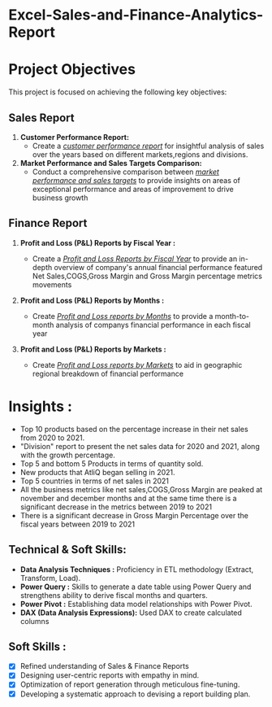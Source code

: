 # Excel-Sales-and-Finance-Analytics-Report
# Project Objectives

This project is focused on achieving the following key objectives:

## Sales Report

1. **Customer Performance Report:**
   - Create a _[customer performance report](https://github.com/GUDURUABHIRAM/Excel-Sales-and-Finance-Analytics-Report/blob/main/Customer%20Performance%20Report.pdf)_ for insightful analysis of sales over the years based on different markets,regions and divisions.
2. **Market Performance and Sales Targets Comparison:**
   - Conduct a comprehensive comparison between _[market performance and sales targets](https://github.com/GUDURUABHIRAM/Excel-Sales-and-Finance-Analytics-Report/blob/main/Market%20Performance%20Vs%20Target.pdf)_
 to provide insights on areas of exceptional performance and areas of improvement to drive business growth

## Finance Report

1. **Profit and Loss (P&L) Reports by Fiscal Year :**
   - Create a _[Profit and Loss Reports by Fiscal Year](https://github.com/GUDURUABHIRAM/Excel-Sales-and-Finance-Analytics-Report/blob/main/P%20%26%20L%20Statement%20By%20Fiscal%20Year.pdf)_ to provide an in-depth overview of company's annual financial performance featured Net Sales,COGS,Gross Margin and Gross Margin percentage metrics movements

2. **Profit and Loss (P&L) Reports by Months :**
   - Create _[Profit and Loss reports by Months](https://github.com/GUDURUABHIRAM/Excel-Sales-and-Finance-Analytics-Report/blob/main/P%20%26%20L%20Statement%20By%20Fiscal%20Month.pdf)_ to provide a month-to-month analysis of companys financial performance in each fiscal year

2. **Profit and Loss (P&L) Reports by Markets :**
   - Create _[Profit and Loss reports by Markets](https://github.com/GUDURUABHIRAM/Excel-Sales-and-Finance-Analytics-Report/blob/main/P%20%26%20L%20Statement%20By%20Markets.pdf)_
 to aid in geographic regional breakdown of financial performance
     
# Insights : 
   - Top 10 products based on the percentage increase in their net sales from 2020 to 2021.
   - "Division" report to present the net sales data for 2020 and 2021, along with the growth percentage.
   - Top 5 and bottom 5 Products in terms of quantity sold.
   - New products that AtliQ began selling in 2021.
   - Top 5 countries in terms of net sales in 2021
   - All the business metrics like net sales,COGS,Gross Margin are peaked at november and december months and at the same time there is a significant decrease in the metrics between 2019 to 2021
   - There is a significant decrease in Gross Margin Percentage over the fiscal years between 2019 to 2021

## Technical & Soft Skills:
- **Data Analysis Techniques :**	Proficiency in ETL methodology (Extract, Transform, Load).
- **Power Query :** 	Skills to generate a date table using Power Query and strengthens ability to derive fiscal months and quarters.
- **Power Pivot :**	    Establishing data model relationships with Power Pivot.
- **DAX (Data Analysis Expressions):**     Used DAX to create calculated columns

## Soft Skills :
- [x]	Refined understanding of Sales & Finance Reports
- [x]	Designing user-centric reports with empathy in mind.
- [x]	Optimization of report generation through meticulous fine-tuning.
- [x]	Developing a systematic approach to devising a report building plan.
